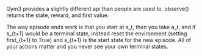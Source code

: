 Gym3 provides a slightly different api than people are used to.
observe() returns the state, reward, and first value.

The way episode ends work is that you start at s_t, then you take a_t, and if s_{t+1} would be a terminal state, instead reset the environment (setting first_{t+1} to True) and s_{t+1} is the start state for the new episode. All of your actions matter and you never see your own terminal states.
